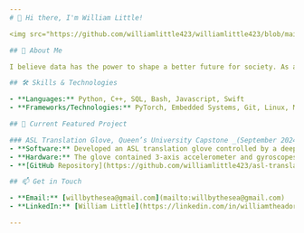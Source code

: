```yaml
---
# 👋 Hi there, I'm William Little!

<img src="https://github.com/williamlittle423/williamlittle423/blob/main/assets/GSO_ProfileF251-5.jpg" alt="Profile Photo" width="300"/>

## 🚀 About Me

I believe data has the power to shape a better future for society. As a developer and problem solver, I turn complex challenges into meaningful opportunies through machine learning, AI, and software engineering.

## 🛠️ Skills & Technologies

- **Languages:** Python, C++, SQL, Bash, Javascript, Swift
- **Frameworks/Technologies:** PyTorch, Embedded Systems, Git, Linux, MySQL, AWS, TensorFlow

## 🌟 Current Featured Project

### ASL Translation Glove, Queen’s University Capstone _(September 2024 - December 2024)_
- **Software:** Developed an ASL translation glove controlled by a deep multi-layer perceptron architecture in PyTorch, enabling live communication and acheived 93% experimental accuracy.
- **Hardware:** The glove contained 3-axis accelerometer and gyroscopes on each fingertip to enable motion tracking and controlled by a Raspberry Pi 5 that contained the trained MLP for inference.
- **[GitHub Repository](https://github.com/williamlittle423/asl-translation-glove)** | **[Live Demo](https://www.linkedin.com/feed/update/urn:li:activity:7273132345153462272/)**

## 📫 Get in Touch

- **Email:** [willbythesea@gmail.com](mailto:willbythesea@gmail.com)
- **LinkedIn:** [William Little](https://linkedin.com/in/williamtheadore)

---
```


